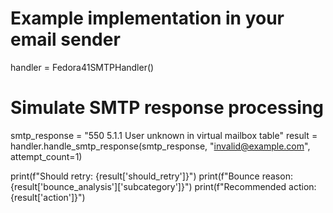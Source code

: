 # Example implementation in your email sender
handler = Fedora41SMTPHandler()

# Simulate SMTP response processing
smtp_response = "550 5.1.1 User unknown in virtual mailbox table"
result = handler.handle_smtp_response(smtp_response, "invalid@example.com", attempt_count=1)

print(f"Should retry: {result['should_retry']}")
print(f"Bounce reason: {result['bounce_analysis']['subcategory']}")
print(f"Recommended action: {result['action']}")

